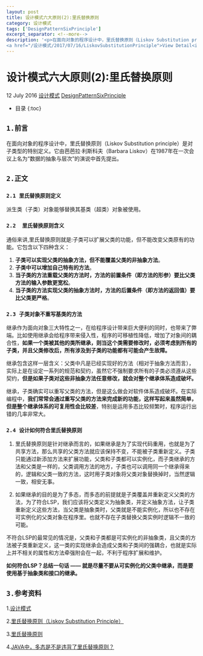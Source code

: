 ```yaml
---
layout: post
title: 设计模式六大原则(2):里氏替换原则
category: 设计模式
tags: ['DesignPatternSixPrinciple']
excerpt_separator: <!--more-->
description: '<p>在面向对象的程序设计中，里氏替换原则（Liskov Substitution principle）是对子类型的特别定义。它由芭芭拉·利斯科夫（Barbara Liskov）在1987年在一次会议上名为“数据的抽象与层次”的演说中首先提出。</p>
<a href="/设计模式/2017/07/16/LiskovSubstitutionPrinciple">View Detail<i class="fa fa-angle-right"></i></a>'
---
```

<!--more-->
<div class="article-wrap">
    <h1 id="t1" class="article-title">设计模式六大原则(2):里氏替换原则</h1><!--标题-->
    <p class="article-attrs">
        <span><i class="fa fa-clock-o"></i>12 July 2016</span>
        <span><i class="fa fa-book"></i><a href="/categories/设计模式">设计模式</a></span><!--分类-->
        <span><i class="fa fa-tags"></i><a href="/tags/DesignPatternSixPrinciple"> DesignPatternSixPrinciple</a></span><!--标签-->
    </p>
 </div>
 
 * 目录
 {:toc}

##  `1.前言`

在面向对象的程序设计中，里氏替换原则（Liskov Substitution principle）是对子类型的特别定义。它由芭芭拉·利斯科夫（Barbara Liskov）在1987年在一次会议上名为“数据的抽象与层次”的演说中首先提出。

##  `2.正文`
### `2.1 里氏替换原则定义`

派生类（子类）对象能够替换其基类（超类）对象被使用。

### `2.2  里氏替换原则含义`

通俗来讲,里氏替换原则就是:子类可以扩展父类的功能，但不能改变父类原有的功能。它包含以下四种含义：

1. **子类可以实现父类的抽象方法，但不能覆盖父类的非抽象方法**。
2. **子类中可以增加自己特有的方法**。
3. **当子类的方法重载父类的方法时，方法的前置条件（即方法的形参）要比父类方法的输入参数更宽松**。
4. **当子类的方法实现父类的抽象方法时，方法的后置条件（即方法的返回值）要比父类更严格**。
 
### `2.3 子类对象不重写基类的方法`
 
 继承作为面向对象三大特性之一，在给程序设计带来巨大便利的同时，也带来了弊端。比如使用继承会给程序带来侵入性，程序的可移植性降低，增加了对象间的耦合性，**如果一个类被其他的类所继承，则当这个类需要修改时，必须考虑到所有的子类，并且父类修改后，所有涉及到子类的功能都有可能会产生故障。**
 
继承包含这样一层含义：父类中凡是已经实现好的方法（相对于抽象方法而言），实际上是在设定一系列的规范和契约，虽然它不强制要求所有的子类必须遵从这些契约，**但是如果子类对这些非抽象方法任意修改，就会对整个继承体系造成破坏。**

继承，子类确实可以重写父类的方法，但是这么做会对软件体系造成破坏。在实际编程中，**我们常常会通过重写父类的方法来完成新的功能，这样写起来虽然简单，但是整个继承体系的可复用性会比较差**，特别是运用多态比较频繁时，程序运行出错的几率非常大。

### `2.4 设计如何符合里氏替换原则`

1.  里氏替换原则是针对继承而言的，如果继承是为了实现代码重用，也就是为了共享方法，那么共享的父类方法就应该保持不变，不能被子类重新定义。子类只能通过新添加方法来扩展功能，父类和子类都可以实例化，而子类继承的方法和父类是一样的，父类调用方法的地方，子类也可以调用同一个继承得来的，逻辑和父类一致的方法，这时用子类对象将父类对象替换掉时，当然逻辑一致，相安无事。

2.  如果继承的目的是为了多态，而多态的前提就是子类覆盖并重新定义父类的方法，为了符合LSP，我们应该将父类定义为抽象类，并定义抽象方法，让子类重新定义这些方法，当父类是抽象类时，父类就是不能实例化，所以也不存在可实例化的父类对象在程序里。也就不存在子类替换父类实例时逻辑不一致的可能。

不符合LSP的最常见的情况是，父类和子类都是可实例化的非抽象类，且父类的方法被子类重新定义，这一类的实现继承会造成父类和子类间的强耦合，也就是实际上并不相关的属性和方法牵强附会在一起，不利于程序扩展和维护。 

**如何符合LSP？总结一句话 —— 就是尽量不要从可实例化的父类中继承，而是要使用基于抽象类和接口的继承。**

  
## `3.参考资料`

1.[设计模式](http://design-patterns.readthedocs.io/zh_CN/latest/read_uml.html "Title")

2.[里氏替换原则（Liskov Substitution Principle）](http://www.cnblogs.com/gaochundong/p/liskov_substitution_principle.html "Title")

3.[里氏替换原则](https://zh.wikipedia.org/wiki/%E9%87%8C%E6%B0%8F%E6%9B%BF%E6%8D%A2%E5%8E%9F%E5%88%99 "Title")

4.[JAVA中，多态是不是违背了里氏替换原则？](https://www.zhihu.com/question/27191817 "Title")







